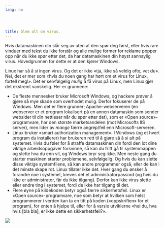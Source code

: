 ```yaml
---
lang: no




title: Glem alt om virus.
---
```


Hvis datamaskinen din slår seg av uten at den spør deg først, eller hvis rare vinduer med tekst du ikke forstår og alle mulige former for reklame popper opp når du ikke spør etter det, da har datamaskinen din høyst sannsylig virus. Hovedgrunnen for dette er at den kjører Windows.

Linux har så å si ingen virus. Og det er ikke «tja, ikke så veldig ofte, vet du». Nei, det er mer som «hvis du noen gang har hørt om et virus for Linux, fortell meg!». Det er selvfølgelig <i>mulig</i> å få virus på Linux, men Linux gjør det ekstremt vanskelig. Her er grunnene:

<ul>

<li>De fleste mennesker bruker Microsoft Windows, og hackere prøver å gjøre så mye skade som overhodet mulig. Derfor fokuserer de på Windows. Men det er flere grunner; Apache-webserveren (en webserver er et program lokalisert på en annen datamaskin som sender websider til din nettleser når du spør etter det), som er «Open source»-programvare, har den største marketsandelen (mot Microsofts IIS server), men lider av <i>mange</i> færre angrep/feil enn Microsoft-serveren.</li>

<li>Linux bruker «smart authorization management». I Windows (og et hvert program du installerer) har brukeren rett til å gjøre så å si alt på systemet. Hvis du føler for å straffe datamaskinen din fordi den lot dine viktige arbeidsoppgaver forsvinne, så kan du fritt gå til systemmappen og slette hva du enn vil, og Windows bryr seg ikke. Men neste gang du starter maskinen starter problemene, selvfølgelig. Og hvis du kan slette disse viktige systemfilene, så kan andre programmer også, eller de kan i det minste skape rot. Linux tillater ikke det. Hver gang du ønsker å forandre noe i systemet, kreves det et administratorpassord (og hvis du ikke er administrator, får du ikke tilgang). Derfor kan ikke virus slette eller endre ting i systemet, fordi de ikke har tilgang til det.</li>

<li>Flere øyne på kildekoden betyr også færre sikkerhetsfeil. Linux er «Open source»-programvare, noe som betyr at hvilken som helst programmerer i verden kan ta en titt på koden («oppskriften» for et program), for enten å hjelpe til, eller for å varsle utviklerne «hei du, hva hvis [bla bla], er ikke dette en sikkerhetsfeil?».</li>

</ul>

<img src="Images/viruses_thumb.png" />




